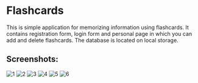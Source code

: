 # Flashcards
This is simple application for memorizing information using flashcards.
It contains registration form, login form and personal page in which you can add and delete flashcards.
The database is located on local storage.
## Screenshots:
![1](https://user-images.githubusercontent.com/111233205/229361243-f462c524-2e81-4950-8d4c-38649fd2fd5c.png)
![2](https://user-images.githubusercontent.com/111233205/229361247-a3188abf-2030-4625-a07f-7cd0c0551c7b.png)
![3](https://user-images.githubusercontent.com/111233205/229361249-eb880fc6-c581-408e-b802-c003884deb05.png)
![4](https://user-images.githubusercontent.com/111233205/229361252-13a4405f-8c1c-4ab7-93ba-956a2144cc0d.png)
![5](https://user-images.githubusercontent.com/111233205/229361257-b8931973-1462-4ba7-9810-e91cb55fb547.png)
![6](https://user-images.githubusercontent.com/111233205/229361258-af17bfd1-ed70-41eb-adba-b076881b8bfe.png)
